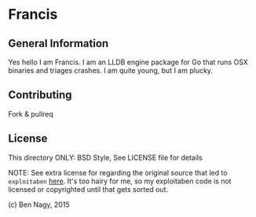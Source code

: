 # Francis

## General Information

Yes hello I am Francis. I am an LLDB engine package for Go that runs OSX binaries and triages crashes. I am quite young, but I am plucky.

## Contributing

Fork & pullreq

## License

This directory ONLY: BSD Style, See LICENSE file for details

NOTE: See extra license for regarding the original source that led to `exploitaben` [here](exploitaben/LICENSE.md). It's too hairy for me, so my exploitaben code is not licensed or copyrighted until that gets sorted out.

(c) Ben Nagy, 2015
